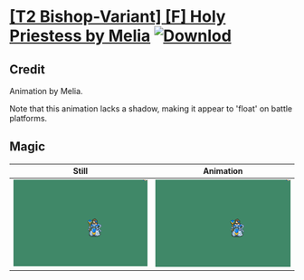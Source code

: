 # [\[T2 Bishop-Variant\] \[F\] Holy Priestess by Melia](./) [![Downlod](https://img.shields.io/badge/Download--red?style=social&logo=github)](https://minhaskamal.github.io/DownGit/#/home?url=https://github.com/Klokinator/FE-Repo/tree/main/Battle%20Animations%2FMagi%20-%20Holy-Type%2F%5BT2%20Bishop-Variant%5D%20%5BF%5D%20Holy%20Priestess%20by%20Melia%2F6.%20Magic)

## Credit

Animation by Melia.

Note that this animation lacks a shadow, making it appear to 'float' on battle platforms.

## Magic

| Still | Animation |
| :---: | :-------: |
| ![Magic still](./Magic_000.png) | ![Magic animation](./Magic.gif) |
